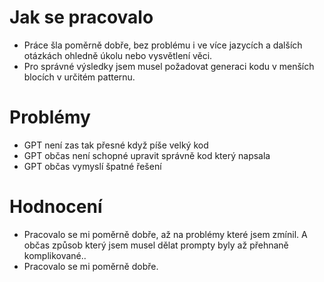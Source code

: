 # Jak se pracovalo
- Práce šla poměrně dobře, bez problému i ve více jazycích a dalších otázkách ohledně úkolu nebo vysvětlení věci.
- Pro správné výsledky jsem musel požadovat generaci kodu v menších blocích v určitém patternu.

# Problémy
- GPT není zas tak přesné když píše velký kod
- GPT občas není schopné upravit správně kod který napsala
- GPT občas vymyslí špatné řešení

# Hodnocení
- Pracovalo se mi poměrně dobře, až na problémy které jsem zmínil. A občas způsob který jsem musel dělat prompty byly až přehnaně komplikované..
- Pracovalo se mi poměrně dobře. 
